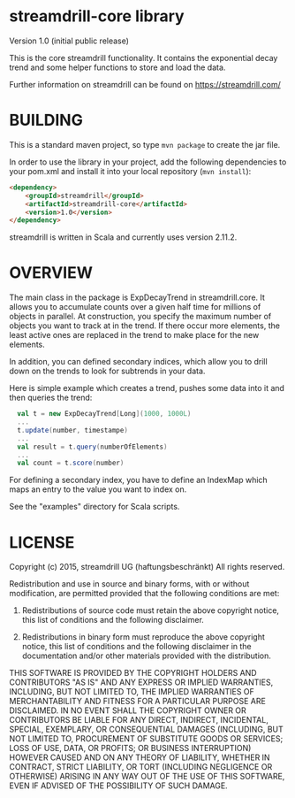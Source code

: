 # streamdrill-core library

Version 1.0 (initial public release)

This is the core streamdrill functionality. It contains the exponential decay
trend and some helper functions to store and load the data.

Further information on streamdrill can be found on https://streamdrill.com/

BUILDING
========

This is a standard maven project, so type ```mvn package``` to create the jar file.

In order to use the library in your project, add the following dependencies to
your pom.xml and install it into your local repository (```mvn install```):

```HTML
<dependency>
    <groupId>streamdrill</groupId>
    <artifactId>streamdrill-core</artifactId>
    <version>1.0</version>
</dependency>
```

streamdrill is written in Scala and currently uses version 2.11.2.

OVERVIEW
========

The main class in the package is ExpDecayTrend in streamdrill.core. It allows you
to accumulate counts over a given half time for millions of objects in parallel.
At construction, you specify the maximum number of objects you want to track at
in the trend. If there occur more elements, the least active ones are replaced in
the trend to make place for the new elements.

In addition, you can defined secondary indices, which allow you to drill down on the
trends to look for subtrends in your data.

Here is simple example which creates a trend, pushes some data into it and then
queries the trend:
```Scala
  val t = new ExpDecayTrend[Long](1000, 1000L)
  ...
  t.update(number, timestampe)
  ...
  val result = t.query(numberOfElements)
  ...
  val count = t.score(number)
```

For defining a secondary index, you have to define an IndexMap which maps an
entry to the value you want to index on.

See the "examples" directory for Scala scripts.

LICENSE
=======

Copyright (c) 2015, streamdrill UG (haftungsbeschränkt)
All rights reserved.

Redistribution and use in source and binary forms, with or without
modification, are permitted provided that the following conditions are met:

1. Redistributions of source code must retain the above copyright notice, this
   list of conditions and the following disclaimer.

2. Redistributions in binary form must reproduce the above copyright notice,
   this list of conditions and the following disclaimer in the documentation
   and/or other materials provided with the distribution.

THIS SOFTWARE IS PROVIDED BY THE COPYRIGHT HOLDERS AND CONTRIBUTORS "AS IS" AND
ANY EXPRESS OR IMPLIED WARRANTIES, INCLUDING, BUT NOT LIMITED TO, THE IMPLIED
WARRANTIES OF MERCHANTABILITY AND FITNESS FOR A PARTICULAR PURPOSE ARE
DISCLAIMED. IN NO EVENT SHALL THE COPYRIGHT OWNER OR CONTRIBUTORS BE LIABLE FOR
ANY DIRECT, INDIRECT, INCIDENTAL, SPECIAL, EXEMPLARY, OR CONSEQUENTIAL DAMAGES
(INCLUDING, BUT NOT LIMITED TO, PROCUREMENT OF SUBSTITUTE GOODS OR SERVICES;
LOSS OF USE, DATA, OR PROFITS; OR BUSINESS INTERRUPTION) HOWEVER CAUSED AND
ON ANY THEORY OF LIABILITY, WHETHER IN CONTRACT, STRICT LIABILITY, OR TORT
(INCLUDING NEGLIGENCE OR OTHERWISE) ARISING IN ANY WAY OUT OF THE USE OF THIS
SOFTWARE, EVEN IF ADVISED OF THE POSSIBILITY OF SUCH DAMAGE.
